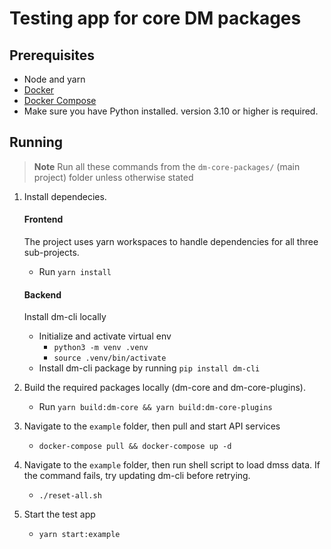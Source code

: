 # Testing app for core DM packages

## Prerequisites

- Node and yarn
- [Docker](https://www.docker.com/)
- [Docker Compose](https://docs.docker.com/compose/)
- Make sure you have Python installed. version 3.10 or higher is required.

## Running

> **Note**
> Run all these commands from the `dm-core-packages/` (main project) folder unless otherwise stated

1. Install dependecies.

   #### Frontend

   The project uses yarn workspaces to handle dependencies for all three sub-projects.

   - Run `yarn install`

   #### Backend

   Install dm-cli locally

   - Initialize and activate virtual env
     - `python3 -m venv .venv`
     - `source .venv/bin/activate`
   - Install dm-cli package by running `pip install dm-cli`

2. Build the required packages locally (dm-core and dm-core-plugins).
   - Run `yarn build:dm-core && yarn build:dm-core-plugins`
3. Navigate to the `example` folder, then pull and start API services
   - `docker-compose pull && docker-compose up -d`
4. Navigate to the `example` folder, then run shell script to load dmss data. If the command fails, try updating dm-cli before retrying.
   - `./reset-all.sh`
5. Start the test app
   - `yarn start:example`
